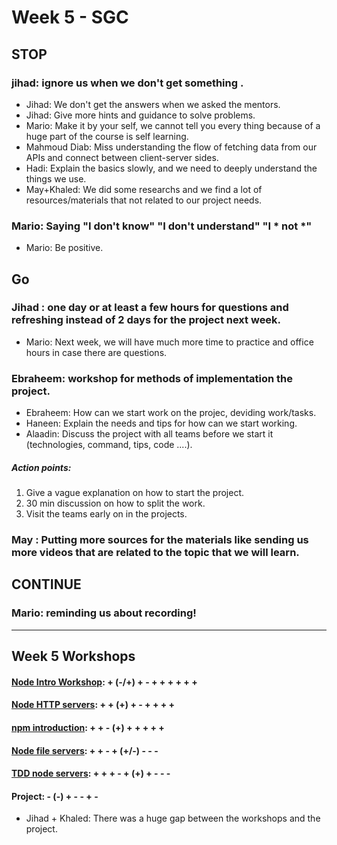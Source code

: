 # Week 5 - SGC

## STOP

### jihad: ignore us when we don't get something .
- Jihad: We don't get the answers when we asked the mentors.
- Jihad: Give more hints and guidance to solve problems.
- Mario: Make it by your self, we cannot tell you every thing because of a huge part of the course is self learning.
- Mahmoud Diab: Miss understanding the flow of fetching data from our APIs and connect between client-server sides. 
- Hadi: Explain the basics slowly, and we need to deeply understand the things we use.
- May+Khaled: We did some researchs and we find a lot of resources/materials that  not related to our project needs.

### Mario: Saying "I don't know" "I don't understand" "I * not *"
- Mario: Be positive.


## Go

### Jihad : one day or at least a few hours for questions and refreshing instead of 2 days for the project next week. 
- Mario: Next week, we will have much more time to practice and office hours in case there are questions.

### Ebraheem: workshop for methods of implementation the project.
- Ebraheem: How can we start work on the projec, deviding work/tasks.
- Haneen: Explain the needs and tips for how can we start working.
- Alaadin: Discuss the project with all teams before we start it (technologies, command, tips, code ....).

##### Action points: 
1) Give a vague explanation on how to start the project.
2) 30 min discussion on how to split the work.
3) Visit the teams early on in the projects.


### May : Putting more sources for the materials like sending us more videos that are related to the topic that we will learn.




## CONTINUE

### Mario: reminding us about recording!

<hr>


## Week 5 Workshops


#### [Node Intro Workshop](https://github.com/WebAhead/node-introduction): + (-/+) + - + + + + + + 


#### [Node HTTP servers](https://github.com/oliverjam/node-http-server): + + (+) + - + + + +


#### [npm introduction](https://github.com/WebAhead/npm-introduction): + + - (+) + + + + +


#### [Node file servers](https://github.com/WebAhead/node-file-server): + + - + (+/-) - - -


#### [TDD node servers](https://github.com/foundersandcoders/ws-tdd-node-server): + + + - + (+) + - - -

#### Project: - (-) + - - + -
- Jihad + Khaled: There was a huge gap between the workshops and the project.

